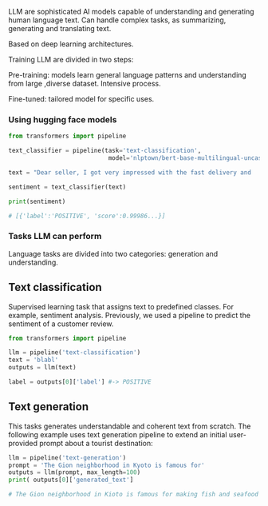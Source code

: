 LLM are sophisticated AI models capable of understanding and generating human language text.
Can handle complex tasks, as summarizing, generating and translating text. 

Based on deep learning architectures.

Training LLM are divided in two steps:

Pre-training: models learn general language patterns and understanding from large ,diverse dataset. Intensive process. 

Fine-tuned: tailored model for specific uses.


### Using hugging face models

```python
from transformers import pipeline

text_classifier = pipeline(task='text-classification',
                            model='nlptown/bert-base-multilingual-uncased-sentiment')

text = "Dear seller, I got very impressed with the fast delivery and                                   careful packaging of my order. Great experience overall, thank                                   you!"

sentiment = text_classifier(text)

print(sentiment)

# [{'label':'POSITIVE', 'score':0.99986...}]
```


### Tasks LLM can perform


Language tasks are divided into two categories: generation and understanding.

## Text classification

Supervised learning task that assigns text to predefined classes. For example, sentiment analysis. Previously, we used a pipeline to predict the sentiment of a customer review.

```python
from transformers import pipeline

llm = pipeline('text-classification')
text = 'blabl'
outputs = llm(text)

label = outputs[0]['label'] #-> POSITIVE
```

## Text generation

This tasks generates understandable and coherent text from scratch. The following example uses text generation pipeline to extend an initial user-provided prompt about a tourist destination:

```python
llm = pipeline('text-generation')
prompt = 'The Gion neighborhood in Kyoto is famous for'
outputs = llm(prompt, max_length=100)
print( outputs[0]['generated_text']

# The Gion neighborhood in Kioto is famous for making fish and seafood by the sea, which made sense in the 1920s because it was the largest city of its age.

